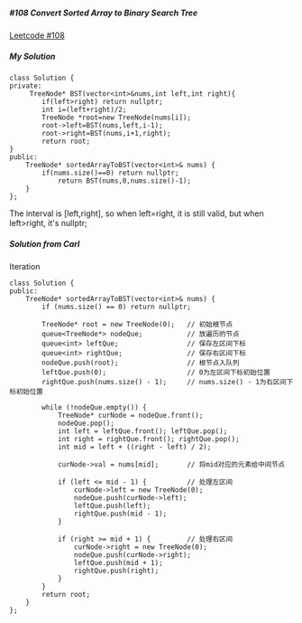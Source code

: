 ##### #108 Convert Sorted Array to Binary Search Tree
[Leetcode #108](https://leetcode.com/problems/convert-sorted-array-to-binary-search-tree/)  

##### My Solution
```
class Solution {
private:
     TreeNode* BST(vector<int>&nums,int left,int right){
        if(left>right) return nullptr;
        int i=(left+right)/2;
        TreeNode *root=new TreeNode(nums[i]);
        root->left=BST(nums,left,i-1);
        root->right=BST(nums,i+1,right);
        return root;
}
public:
    TreeNode* sortedArrayToBST(vector<int>& nums) {
        if(nums.size()==0) return nullptr;
            return BST(nums,0,nums.size()-1);
    }
};
```
The interval is [left,right], so when left=right, it is still valid, but when left>right, it's nullptr;  

##### Solution from Carl
Iteration  
```
class Solution {
public:
    TreeNode* sortedArrayToBST(vector<int>& nums) {
        if (nums.size() == 0) return nullptr;

        TreeNode* root = new TreeNode(0);   // 初始根节点
        queue<TreeNode*> nodeQue;           // 放遍历的节点
        queue<int> leftQue;                 // 保存左区间下标
        queue<int> rightQue;                // 保存右区间下标
        nodeQue.push(root);                 // 根节点入队列
        leftQue.push(0);                    // 0为左区间下标初始位置
        rightQue.push(nums.size() - 1);     // nums.size() - 1为右区间下标初始位置

        while (!nodeQue.empty()) {
            TreeNode* curNode = nodeQue.front();
            nodeQue.pop();
            int left = leftQue.front(); leftQue.pop();
            int right = rightQue.front(); rightQue.pop();
            int mid = left + ((right - left) / 2);

            curNode->val = nums[mid];       // 将mid对应的元素给中间节点

            if (left <= mid - 1) {          // 处理左区间
                curNode->left = new TreeNode(0);
                nodeQue.push(curNode->left);
                leftQue.push(left);
                rightQue.push(mid - 1);
            }

            if (right >= mid + 1) {         // 处理右区间
                curNode->right = new TreeNode(0);
                nodeQue.push(curNode->right);
                leftQue.push(mid + 1);
                rightQue.push(right);
            }
        }
        return root;
    }
};
```

